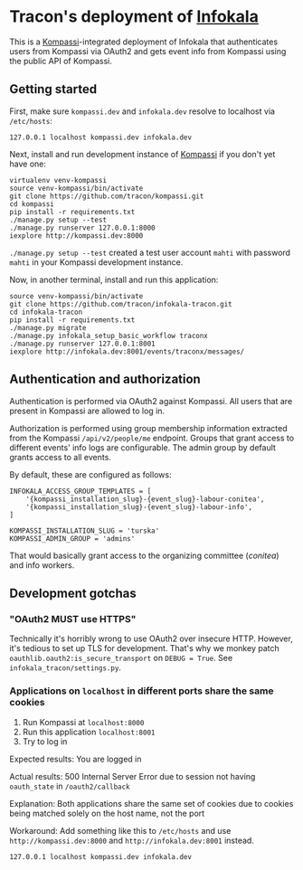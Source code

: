 # Tracon's deployment of [Infokala](/kcsry/infokala)

This is a [Kompassi](/tracon/kompassi)-integrated deployment of Infokala that authenticates users from Kompassi via OAuth2 and gets event info from Kompassi using the public API of Kompassi.

## Getting started

First, make sure `kompassi.dev` and `infokala.dev` resolve to localhost via `/etc/hosts`:

    127.0.0.1 localhost kompassi.dev infokala.dev

Next, install and run development instance of [Kompassi](/tracon/kompassi) if you don't yet have one:

    virtualenv venv-kompassi
    source venv-kompassi/bin/activate
    git clone https://github.com/tracon/kompassi.git
    cd kompassi
    pip install -r requirements.txt
    ./manage.py setup --test
    ./manage.py runserver 127.0.0.1:8000
    iexplore http://kompassi.dev:8000

`./manage.py setup --test` created a test user account `mahti` with password `mahti` in your Kompassi development instance.

Now, in another terminal, install and run this application:

    source venv-kompassi/bin/activate
    git clone https://github.com/tracon/infokala-tracon.git
    cd infokala-tracon
    pip install -r requirements.txt
    ./manage.py migrate
    ./manage.py infokala_setup_basic_workflow traconx
    ./manage.py runserver 127.0.0.1:8001
    iexplore http://infokala.dev:8001/events/traconx/messages/

## Authentication and authorization

Authentication is performed via OAuth2 against Kompassi. All users that are present in Kompassi are allowed to log in.

Authorization is performed using group membership information extracted from the Kompassi `/api/v2/people/me` endpoint. Groups that grant access to different events' info logs are configurable. The admin group by default grants access to all events.

By default, these are configured as follows:

    INFOKALA_ACCESS_GROUP_TEMPLATES = [
        '{kompassi_installation_slug}-{event_slug}-labour-conitea',
        '{kompassi_installation_slug}-{event_slug}-labour-info',
    ]

    KOMPASSI_INSTALLATION_SLUG = 'turska'
    KOMPASSI_ADMIN_GROUP = 'admins'

That would basically grant access to the organizing committee (*conitea*) and info workers.

## Development gotchas

### "OAuth2 MUST use HTTPS"

Technically it's horribly wrong to use OAuth2 over insecure HTTP. However, it's tedious to set up TLS for development. That's why we monkey patch `oauthlib.oauth2:is_secure_transport` on `DEBUG = True`. See `infokala_tracon/settings.py`.

### Applications on `localhost` in different ports share the same cookies

1. Run Kompassi at `localhost:8000`
2. Run this application `localhost:8001`
3. Try to log in

Expected results: You are logged in

Actual results: 500 Internal Server Error due to session not having `oauth_state` in `/oauth2/callback`

Explanation: Both applications share the same set of cookies due to cookies being matched solely on the host name, not the port

Workaround: Add something like this to `/etc/hosts` and use `http://kompassi.dev:8000` and `http://infokala.dev:8001` instead.

    127.0.0.1 localhost kompassi.dev infokala.dev
